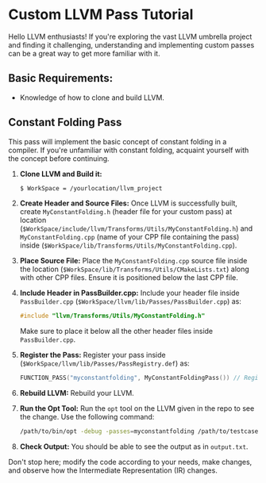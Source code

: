 # Custom LLVM Pass Tutorial

Hello LLVM enthusiasts! If you're exploring the vast LLVM umbrella project and finding it challenging, understanding and implementing custom passes can be a great way to get more familiar with it.

## Basic Requirements:
- Knowledge of how to clone and build LLVM.

## Constant Folding Pass

This pass will implement the basic concept of constant folding in a compiler. If you're unfamiliar with constant folding, acquaint yourself with the concept before continuing.

1. **Clone LLVM and Build it:**
    ```bash
    $ WorkSpace = /yourlocation/llvm_project
    ```

2. **Create Header and Source Files:**
    Once LLVM is successfully built, create `MyConstantFolding.h` (header file for your custom pass) at location (`$WorkSpace/include/llvm/Transforms/Utils/MyConstantFolding.h`) and `MyConstantFolding.cpp` (name of your CPP file containing the pass) inside (`$WorkSpace/lib/Transforms/Utils/MyConstantFolding.cpp`).

3. **Place Source File:**
    Place the `MyConstantFolding.cpp` source file inside the location (`$WorkSpace/lib/Transforms/Utils/CMakeLists.txt`) along with other CPP files. Ensure it is positioned below the last CPP file.

4. **Include Header in PassBuilder.cpp:**
    Include your header file inside `PassBuilder.cpp` (`$WorkSpace/llvm/lib/Passes/PassBuilder.cpp`) as:
    ```cpp
    #include "llvm/Transforms/Utils/MyConstantFolding.h"
    ```
    Make sure to place it below all the other header files inside `PassBuilder.cpp`.

5. **Register the Pass:**
    Register your pass inside (`$WorkSpace/llvm/lib/Passes/PassRegistry.def`) as:
    ```cpp
    FUNCTION_PASS("myconstantfolding", MyConstantFoldingPass()) // Registering my constant folding pass inside Function_Pass.
    ```

6. **Rebuild LLVM:**
    Rebuild your LLVM.

7. **Run the Opt Tool:**
    Run the `opt` tool on the LLVM given in the repo to see the change. Use the following command:
    ```bash
    /path/to/bin/opt -debug -passes=myconstantfolding /path/to/testcase/basic_constant.ll -S
    ```

8. **Check Output:**
    You should be able to see the output as in `output.txt`.

Don't stop here; modify the code according to your needs, make changes, and observe how the Intermediate Representation (IR) changes.

